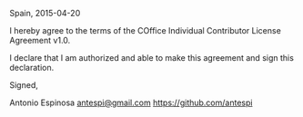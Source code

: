 Spain, 2015-04-20

I hereby agree to the terms of the COffice Individual Contributor License
Agreement v1.0.

I declare that I am authorized and able to make this agreement and sign this
declaration.

Signed,

Antonio Espinosa antespi@gmail.com https://github.com/antespi